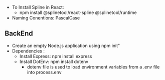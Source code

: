 - To Install Spline in React: 
  - npm install @splinetool/react-spline @splinetool/runtime
- Naming Conentions: PascalCase

## BackEnd
- Create an empty Node.js application using npm init"
- Dependencies :
  - Install Express: npm install express 
  - Install DotEnv: npm install dotenv 
    - dotenv file is used to load environment variables from a .env file into process.env